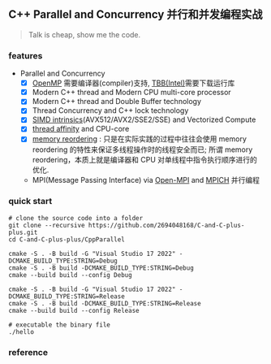 ## C++ Parallel and Concurrency 并行和并发编程实战

> Talk is cheap, show me the code.

### features
- Parallel and Concurrency
    - [x] [OpenMP](https://www.openmp.org/) 需要编译器(compiler)支持, [TBB(Intel)](https://github.com/uxlfoundation/oneTBB)需要下载运行库
    - [x] Modern C++ thread and Modern CPU multi-core processor
    - [x] Modern C++ thread and Double Buffer technology
    - [x] Thread Concurrency and C++ lock technology
    - [x] [SIMD intrinsics](https://www.intel.com/content/www/us/en/docs/intrinsics-guide/index.html)(AVX512/AVX2/SSE2/SSE) and Vectorized Compute
    - [x] [thread affinity](https://learn.microsoft.com/en-us/windows/win32/api/winbase/nf-winbase-setthreadaffinitymask) and CPU-core
    - [x] [memory reordering](https://aaron-ai.com/docs/memory_reordering_simple_analysis/) : 只是在实际实践的过程中往往会使用 memory reordering 的特性来保证多线程操作时的线程安全而已; 所谓 memory reordering，本质上就是编译器和 CPU 对单线程中指令执行顺序进行的优化.
    - MPI(Message Passing Interface) via [Open-MPI](https://www.open-mpi.org/) and [MPICH](https://www.mpich.org/) 并行编程
    

### quick start
```shell
# clone the source code into a folder
git clone --recursive https://github.com/2694048168/C-and-C-plus-plus.git
cd C-and-C-plus-plus/CppParallel

cmake -S . -B build -G "Visual Studio 17 2022" -DCMAKE_BUILD_TYPE:STRING=Debug
cmake -S . -B build -DCMAKE_BUILD_TYPE:STRING=Debug
cmake --build build --config Debug

cmake -S . -B build -G "Visual Studio 17 2022" -DCMAKE_BUILD_TYPE:STRING=Release
cmake -S . -B build -DCMAKE_BUILD_TYPE:STRING=Release
cmake --build build --config Release

# executable the binary file
./hello
```

### reference
